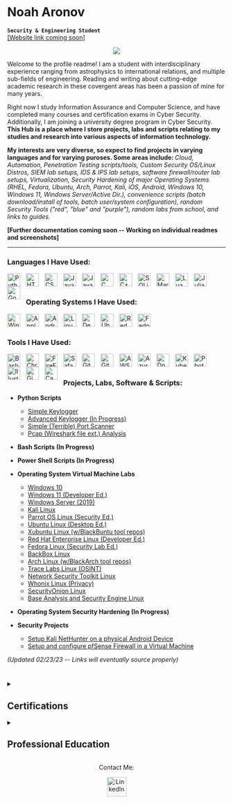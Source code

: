 # Noah Aronov

**`Security & Engineering Student`**
<br/><a href="https://github.com/">[Website link coming soon]</a>

<p align="center">
  <a href="https://github.com/DenverCoder1/readme-typing-svg"><img src="https://readme-typing-svg.herokuapp.com?lines=Hi,+I'm+Noah.;I+love+Cyber+Security.;I+love+Computer+Science.;I+love+Engineering.;Thanks+for+stopping+by!;&center=true&width=500&height=50"></a>
</p>

Welcome to the profile readme! I am a student with interdisciplinary experience ranging from astrophysics to international relations, and multiple sub-fields of engineering. Reading and writing about cutting-edge academic research in these covergent areas has been a passion of mine for many years. 

Right now I study Information Assurance and Computer Science, and have completed many courses and certification exams in Cyber Security. Additionally, I am joining a university degree program in Cyber Security. <b>This Hub is a place where I store projects, labs and scripts relating to my studies and research into various aspects of information technology.

My interests are very diverse, so expect to find projects in varying languages and for varying puroses. 
Some areas include: </b><i>Cloud, Automation, Penetration Testing scripts/tools, Custom Security OS/Linux Distros, SIEM lab setups, IDS & IPS lab setups, software firewall/router lab setups, Virtualization, Security Hardening of major Operating Systems (RHEL, Fedora, Ubuntu, Arch, Parrot, Kali, iOS, Android, Windows 10, Windows 11, Windows Server/Active Dir.), convenience scripts (batch download/install of tools, batch user/system configuration), random Security Tools ("red", "blue" and "purple"), random labs from school, and links to guides.</i> 

<b>[Further documentation coming soon -- Working on individual readmes and screenshots]</b>

---

### Languages I Have Used:

<img align="left" alt="Python" width="30px" style="padding-right:10px;" src="https://cdn.jsdelivr.net/gh/devicons/devicon/icons/python/python-plain.svg"/>
<img align="left" alt="HTML5" width="30px" style="padding-right:10px;" src="https://cdn.jsdelivr.net/gh/devicons/devicon/icons/html5/html5-plain.svg" />
<img align="left" alt="CSS" width="30px" style="padding-right:10px;" src="https://cdn.jsdelivr.net/gh/devicons/devicon/icons/css3/css3-plain.svg" />
<img align="left" alt="Java" width="30px" style="padding-right:10px;" src="https://cdn.jsdelivr.net/gh/devicons/devicon/icons/java/java-plain.svg" />
<img align="left" alt="JavaScript" width="30px" style="padding-right:10px;" src="https://cdn.jsdelivr.net/gh/devicons/devicon/icons/javascript/javascript-plain.svg" />
<img align="left" alt="C" width="30px" style="padding-right:10px;" src="https://cdn.jsdelivr.net/gh/devicons/devicon/icons/c/c-plain.svg" />
<img align="left" alt="C++" width="30px" style="padding-right:10px;" src="https://cdn.jsdelivr.net/gh/devicons/devicon/icons/cplusplus/cplusplus-plain.svg" />
<img align="left" alt="SQLite" width="30px" style="padding-right:10px;" src="https://cdn.jsdelivr.net/gh/devicons/devicon/icons/sqlite/sqlite-plain.svg" />
<img align="left" alt="MarkDown" width="30px" style="padding-right:10px;" src="https://cdn.jsdelivr.net/gh/devicons/devicon/icons/markdown/markdown-original.svg" />
<img align="left" alt="Lua" width="30px" style="padding-right:10px;" src="https://cdn.jsdelivr.net/gh/devicons/devicon/icons/lua/lua-original.svg" />
<img align="left" alt="Julia" width="30px" style="padding-right:10px;" src="https://cdn.jsdelivr.net/gh/devicons/devicon/icons/julia/julia-original.svg" />
<img align="left" alt="GoLang" width="30px" style="padding-right:10px;" src="https://cdn.jsdelivr.net/gh/devicons/devicon/icons/go/go-original.svg" />
</br>

#

### Operating Systems I Have Used:

<img align="left" alt="Windows" width="30px" style="padding-right:10px;" src="https://cdn.jsdelivr.net/gh/devicons/devicon/icons/windows8/windows8-original.svg"/>
<img align="left" alt="Apple" width="30px" style="padding-right:10px;" src="https://cdn.jsdelivr.net/gh/devicons/devicon/icons/apple/apple-original.svg" />
<img align="left" alt="Android" width="30px" style="padding-right:10px;" src="https://cdn.jsdelivr.net/gh/devicons/devicon/icons/android/android-plain.svg" />
<img align="left" alt="Linux" width="30px" style="padding-right:10px;" src="https://cdn.jsdelivr.net/gh/devicons/devicon/icons/linux/linux-plain.svg" />
<img align="left" alt="Debian" width="30px" style="padding-right:10px;" src="https://cdn.jsdelivr.net/gh/devicons/devicon/icons/debian/debian-plain.svg" />
<img align="left" alt="Ubuntu" width="30px" style="padding-right:10px;" src="https://cdn.jsdelivr.net/gh/devicons/devicon/icons/ubuntu/ubuntu-plain.svg" />
<img align="left" alt="RedHat" width="30px" style="padding-right:10px;" src="https://cdn.jsdelivr.net/gh/devicons/devicon/icons/redhat/redhat-plain.svg" />
<img align="left" alt="Fedora" width="30px" style="padding-right:10px;" src="https://cdn.jsdelivr.net/gh/devicons/devicon/icons/fedora/fedora-plain.svg" />
</br>

#

### Tools I Have Used: 

<img align="left" alt="Bash" width="30px" style="padding-right:10px;" src="https://cdn.jsdelivr.net/gh/devicons/devicon/icons/bash/bash-original.svg" />
<img align="left" alt="Chrome" width="30px" style="padding-right:10px;" src="https://cdn.jsdelivr.net/gh/devicons/devicon/icons/chrome/chrome-plain.svg" />
<img align="left" alt="FireFox" width="30px" style="padding-right:10px;" src="https://cdn.jsdelivr.net/gh/devicons/devicon/icons/firefox/firefox-plain.svg" />
<img align="left" alt="Safari" width="30px" style="padding-right:10px;" src="https://cdn.jsdelivr.net/gh/devicons/devicon/icons/safari/safari-plain.svg" />
<img align="left" alt="Git" width="30px" style="padding-right:10px;" src="https://cdn.jsdelivr.net/gh/devicons/devicon/icons/git/git-plain.svg" />
<img align="left" alt="GitHub" width="30px" style="padding-right:10px;" src="https://cdn.jsdelivr.net/gh/devicons/devicon/icons/github/github-original.svg" />
<img align="left" alt="AWS" width="30px" style="padding-right:10px;" src="https://cdn.jsdelivr.net/gh/devicons/devicon/icons/amazonwebservices/amazonwebservices-original.svg" />
<img align="left" alt="Azure" width="30px" style="padding-right:10px;" src="https://cdn.jsdelivr.net/gh/devicons/devicon/icons/azure/azure-plain.svg" />
<img align="left" alt="Docker" width="30px" style="padding-right:10px;" src="https://cdn.jsdelivr.net/gh/devicons/devicon/icons/docker/docker-plain.svg" />
<img align="left" alt="Kubernetes" width="30px" style="padding-right:10px;" src="https://cdn.jsdelivr.net/gh/devicons/devicon/icons/kubernetes/kubernetes-plain.svg" />
<img align="left" alt="Photoshop" width="30px" style="padding-right:10px;" src="https://cdn.jsdelivr.net/gh/devicons/devicon/icons/photoshop/photoshop-plain.svg" />
<img align="left" alt="Illustrator" width="30px" style="padding-right:10px;" src="https://cdn.jsdelivr.net/gh/devicons/devicon/icons/illustrator/illustrator-plain.svg" />
<img align="left" alt="Gimp" width="30px" style="padding-right:10px;" src="https://cdn.jsdelivr.net/gh/devicons/devicon/icons/gimp/gimp-plain.svg" />
<img align="left" alt="Canva" width="30px" style="padding-right:10px;" src="https://cdn.jsdelivr.net/gh/devicons/devicon/icons/canva/canva-original.svg" />
</br>

#

### Projects, Labs, Software & Scripts:

- <b>Python Scripts</b>
  - [Simple Keylogger](https://github.com/NoahAronov)
  - [Advanced Keylogger (In Progress)](https://github.com/NoahAronov)
  - [Simple (Terrible) Port Scanner](https://github.com/NoahAronov)
  - [Pcap (Wireshark file ext.) Analysis](https://github.com/NoahAronov)

- <b>Bash Scripts (In Progress)</b>

- <b>Power Shell Scripts (In Progress)</b>

- <b>Operating System Virtual Machine Labs</b>
  - [Windows 10](https://github.com/NoahAronov)
  - [Windows 11 (Developer Ed.)](https://github.com/NoahAronov)
  - [Windows Server (2019)](https://github.com/NoahAronov)
  - [Kali Linux](https://github.com/NoahAronov)
  - [Parrot OS Linux (Security Ed.)](https://github.com/NoahAronov)
  - [Ubuntu Linux (Desktop Ed.)](https://github.com/NoahAronov)
  - [Xubuntu Linux (w/BlackBuntu tool repos)](https://github.com/NoahAronov)
  - [Red Hat Enterprise Linux (Developer Ed.)](https://github.com/NoahAronov)
  - [Fedora Linux (Security Lab Ed.)](https://github.com/NoahAronov)
  - [BackBox Linux](https://github.com/NoahAronov)
  - [Arch Linux (w/BlackArch tool repos)](https://github.com/NoahAronov)
  - [Trace Labs Linux (OSINT)](https://github.com/NoahAronov)
  - [Network Security Toolkit Linux](https://github.com/NoahAronov)
  - [Whonix Linux (Privacy)](https://github.com/NoahAronov)
  - [SecurityOnion Linux](https://github.com/NoahAronov)
  - [Base Analysis and Security Engine Linux](https://github.com/NoahAronov)
  
- <b>Operating System Security Hardening (In Progress)</b>

- <b>Security Projects</b>
  - [Setup Kali NetHunter on a physical Android Device](https://github.com/NoahAronov)<br/>
  - [Setup and configure pfSense Firewall in a Virtual Machine](https://github.com/NoahAronov)

<i>(Updated 02/23/23 -- Links will eventually source properly)</i>
  
#

<details>
  <summary><h2> Certifications</h2></summary>
<p>
<div align="center">
  <img src="https://images.credly.com/images/3829db50-49a8-4f30-85c5-639ffc4a7b2f/image.png" width="120px" style="padding-right:10px;">
  <img src="https://images.credly.com/images/09b6d58c-763a-4b40-aea1-787d8f46bbcd/Intro2PT.png" width="120px" style="padding-right:10px;">
  <img src="https://images.credly.com/images/5bdd6a39-3e03-4444-9510-ecff80c9ce79/image.png" width="120px" style="padding-right:10px;">
  <img src="https://images.credly.com/images/af8c6b4e-fc31-47c4-8dcb-eb7a2065dc5b/I2CS__1_.png" width="120px" style="padding-right:10px;">
  <img src="https://images.credly.com/images/466bf45d-c48d-46c3-a613-fd950d1dd9f9/Foundations_of_MITRE_ATT_CK_Badge.png" width="120px" style="padding-right:10px;">
  <img src="https://images.credly.com/images/f9f3c533-9b5a-47eb-8a3e-5734663116c0/image.png" width="120px" style="padding-right:10px;">
  <img src="https://livialima.net/img/fortinet-nse1-associate-logo.png" width="120px" style="padding-right:10px;">
  <img src="https://livialima.net/img/fortinet-nse2-associate-logo.png" width="120px" style="padding-right:10px;">
</div>
</p>
</details>
<details>
 <summary><h2> Professional Education</h2></summary>
  
- <b/>Cisco Networking Academy</b>
  - [Introduction to Packet Tracer]()
  - [Networking Basics]() 
  - [Introduction to Cyber Security]() 
- <b/>Linux Foundation</b>
  - [Introduction to Linux]()
  - [Fundamentals of Quantum Computing]() 
- <b/>Red Hat</b>
  - [Red Hat Enterprise Linux Technical Overview]()
- <b/>SANS Institute</b>
  - [Cyber Aces: Operating Systems]()
  - [Cyber Aces: Networking]() 
  - [Cyber Aces: System Administration]() 
- <b/>Department of Homeland Security</b>
  - [Cyberessentials]() 
  - [Incident Management Response: Preventing Business Email Attacks]() 
  - [Incident Management Response: Securing Internet-Accessible Systems]() 
  - [Incident Management Response: Understanding DNS Attacks]() 
  - [Incident Management Response: Understanding Ransomware Attacks]()   
  - [Fundamentals of Cyber Risk Management (In Progress)]()
- <b/>IT Masters (CSU)</b>
  - [IT Basics Fundamentals]()  
  - [Computer Network Fundamentals]() 
  - [Enterprise Cyber Security Fundamentals]() 
  - [Cyber Warfare and Terrorism (In Progress)]()
- <b/>The Cyber Institute</b>
  - [OSINT Mini]()  
  - [OSINT Maltego CaseFile]() 
- <b/>Maltego</b>
  - [Maltego Foundations I]()  
- <b/>Codecademy</b>
  - [Welcome to Codecademy]()
  - [Learn What to Learn]()  
  - [Learn to Code with Blockly]()  
  - [Learn How to Code]()  
  - [Choosing a Programming Language]()  
  - [Choosing a Career in Tech]()  
  - [Learn SQL]()  
  - [Introduction to IT]()  
  - [Introduction to Cybersecurity]()  
  - [Introduction to Personal Digital Security]()  
  - [Cybersecurity for Business]()  
  - [Learn About Broken Access Control]()  
  - [Learn About Injection Attacks]()  
  - [Learn About Server-Side Request Forgery]()  
  - [Learn About CSRF Attacks]() 
- <b/>Silcon Dojo</b>
  - [Introduction to Networking]()  
  - [Introduction to Cyber Security]()
  - [Cyber Security]()
  - [Hacking 101]()
- <b/>Professor Messer</b>
  - [CompTIA Security + Training]()  
- <b/>Heath Adams (TCM Security Academy)</b>
  - [OSINT in 5 Hours]()  
  - [Linux for Ethical Hackers]() 
  - [Ethical Hacking in 15 Hours]() 
  - [Linux Privilege Escalation (In Progress)]() 
- <b/>Fullstack Academy</b>
  - [Hacking 101]()  
  - [Cyber OnRamp]() 
- <b/>Fortinet Training Academy</b>
  - [Information Security Awareness]()  
  - [The Evolution of Cyber Security]() 
- <b/>Khan Academy</b>
  - [Calculus (Differential)]() 
  - [Calculus (Integral)]()
  - [Calculus (Multivariable)]()
  - [AP Computer Science]() 
  - [Linear Algebra (In Progress)]()
- <b/>Management and Strategy Institute</b>
  - [Lean Sigma Six White Belt Certified]()  
  - [Business Management Essentials Certified]() 
  - [Project Management Essentials Certified]() 
  - [Misinformation and Disinformation Training]() 
- <b/>Attack IQ Academy</b>
  - [Foundations of Operationalizing MITRE ATT&CK]()  
- <b/>Cyber Risk Academy (ICTTF)</b>
  - [Ransomware Specialist]()  
- <b/>Alison</b>
  - [Security Management]()  
  - [NIST Cyber Security Framework (CSF) Foundations (In Progress)]()
- <b/>OPSWAT</b>
  - [Introduction to Critical Infrastructure Protection]()  
- <b/>HackTheBox Academy</b>
  - [Operating System Fundamentals]()  
- <b/>codered (EC-Council)</b>
  - [Introduction to Dark Web, Anonymity, and Cryptocurrency]()  

<i>(Updated 02/23/23 -- Links will eventually source properly)</i>
</details>

<p align="center">Contact Me:</p>
<p>
  <div align="center">
	<a href="https://www.linkedin.com/in/noah-aronov/" rel="nofollow">
  		<img alt="LinkedIn" width="45px" src="https://raw.githubusercontent.com/peterthehan/peterthehan/master/assets/linkedin.svg" style="max-width: 100%;">
	</a>
</div>
</p>
